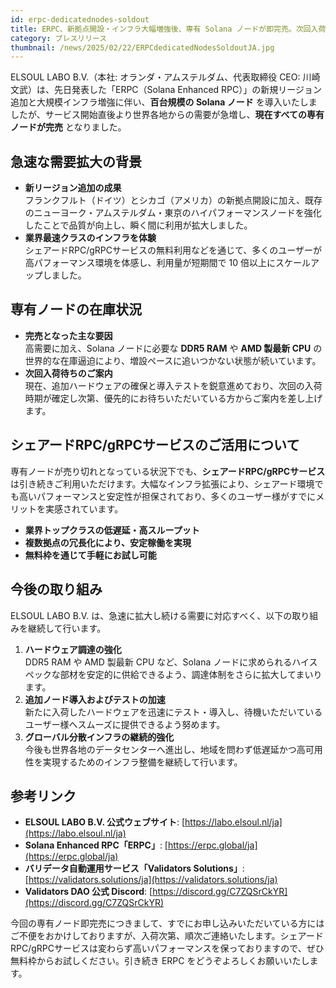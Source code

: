 ```yaml
---
id: erpc-dedicatednodes-soldout
title: ERPC、新拠点開設・インフラ大幅増強後、専有 Solana ノードが即完売。次回入荷待ちのご案内
category: プレスリリース
thumbnail: /news/2025/02/22/ERPCdedicatedNodesSoldoutJA.jpg
---
```


ELSOUL LABO B.V.（本社: オランダ・アムステルダム、代表取締役 CEO: 川崎文武）は、先日発表した「ERPC（Solana Enhanced RPC）」の新規リージョン追加と大規模インフラ増強に伴い、**百台規模の Solana ノード** を導入いたしましたが、サービス開始直後より世界各地からの需要が急増し、**現在すべての専有ノードが完売** となりました。

## 急速な需要拡大の背景

- **新リージョン追加の成果**  
  フランクフルト（ドイツ）とシカゴ（アメリカ）の新拠点開設に加え、既存のニューヨーク・アムステルダム・東京のハイパフォーマンスノードを強化したことで品質が向上し、瞬く間に利用が拡大しました。
- **業界最速クラスのインフラを体験**  
  シェアードRPC/gRPCサービスの無料利用などを通じて、多くのユーザーが高パフォーマンス環境を体感し、利用量が短期間で 10 倍以上にスケールアップしました。

## 専有ノードの在庫状況

- **完売となった主な要因**  
  高需要に加え、Solana ノードに必要な **DDR5 RAM** や **AMD 製最新 CPU** の世界的な在庫逼迫により、増設ペースに追いつかない状態が続いています。
- **次回入荷待ちのご案内**  
  現在、追加ハードウェアの確保と導入テストを鋭意進めており、次回の入荷時期が確定し次第、優先的にお待ちいただいている方からご案内を差し上げます。

## シェアードRPC/gRPCサービスのご活用について

専有ノードが売り切れとなっている状況下でも、**シェアードRPC/gRPCサービス** は引き続きご利用いただけます。大幅なインフラ拡張により、シェアード環境でも高いパフォーマンスと安定性が担保されており、多くのユーザー様がすでにメリットを実感されています。

- **業界トップクラスの低遅延・高スループット**
- **複数拠点の冗長化により、安定稼働を実現**
- **無料枠を通じて手軽にお試し可能**

## 今後の取り組み

ELSOUL LABO B.V. は、急速に拡大し続ける需要に対応すべく、以下の取り組みを継続して行います。

1. **ハードウェア調達の強化**  
   DDR5 RAM や AMD 製最新 CPU など、Solana ノードに求められるハイスペックな部材を安定的に供給できるよう、調達体制をさらに拡大してまいります。
2. **追加ノード導入およびテストの加速**  
   新たに入荷したハードウェアを迅速にテスト・導入し、待機いただいているユーザー様へスムーズに提供できるよう努めます。
3. **グローバル分散インフラの継続的強化**  
   今後も世界各地のデータセンターへ進出し、地域を問わず低遅延かつ高可用性を実現するためのインフラ整備を継続して行います。

## 参考リンク

- **ELSOUL LABO B.V. 公式ウェブサイト**: [https://labo.elsoul.nl/ja](https://labo.elsoul.nl/ja)
- **Solana Enhanced RPC「ERPC」**: [https://erpc.global/ja](https://erpc.global/ja)
- **バリデータ自動運用サービス「Validators Solutions」**: [https://validators.solutions/ja](https://validators.solutions/ja)
- **Validators DAO 公式 Discord**: [https://discord.gg/C7ZQSrCkYR](https://discord.gg/C7ZQSrCkYR)

今回の専有ノード即完売につきまして、すでにお申し込みいただいている方にはご不便をおかけしておりますが、入荷次第、順次ご連絡いたします。シェアードRPC/gRPCサービスは変わらず高いパフォーマンスを保っておりますので、ぜひ無料枠からお試しください。引き続き ERPC をどうぞよろしくお願いいたします。
